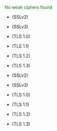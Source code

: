 <!--{% load md %}--><!--{% noemptylines %}-->
<!--{% if not has_weak_ciphers and not has_insecure_ciphers %}-->
<span style="color: green">No weak ciphers found<!--{% else %}-->
<!--{% endif %}-->
<!--{% for cipher in protocols.sslv2.insecure_ciphers %}-->
 * <span style="color: red"><!--{{ cipher }}--></span> (SSLv2)<!--{% endfor %}-->
<!--{% for cipher in protocols.sslv3.insecure_ciphers %}-->
 * <span style="color: red"><!--{{ cipher }}--></span> (SSLv3)<!--{% endfor %}-->
<!--{% for cipher in protocols.tlsv1.insecure_ciphers %}-->
 * <span style="color: red"><!--{{ cipher }}--></span> (TLS 1.0)<!--{% endfor %}-->
<!--{% for cipher in protocols.tlsv1_1.insecure_ciphers %}-->
 * <span style="color: red"><!--{{ cipher }}--></span> (TLS 1.1)<!--{% endfor %}-->
<!--{% for cipher in protocols.tlsv1_2.insecure_ciphers %}-->
 * <span style="color: red"><!--{{ cipher }}--></span> (TLS 1.2)<!--{% endfor %}-->
<!--{% for cipher in protocols.tlsv1_3.insecure_ciphers %}-->
 * <span style="color: red"><!--{{ cipher }}--></span> (TLS 1.3)<!--{% endfor %}-->

<!--{% for cipher in protocols.sslv2.weak_ciphers %}-->
 * <span style="color: orange"><!--{{ cipher }}--></span> (SSLv2)<!--{% endfor %}-->
<!--{% for cipher in protocols.sslv3.weak_ciphers %}-->
 * <span style="color: orange"><!--{{ cipher }}--></span> (SSLv3)<!--{% endfor %}-->
<!--{% for cipher in protocols.tlsv1.weak_ciphers %}-->
 * <span style="color: orange"><!--{{ cipher }}--></span> (TLS 1.0)<!--{% endfor %}-->
<!--{% for cipher in protocols.tlsv1_1.weak_ciphers %}-->
 * <span style="color: orange"><!--{{ cipher }}--></span> (TLS 1.1)<!--{% endfor %}-->
<!--{% for cipher in protocols.tlsv1_2.weak_ciphers %}-->
 * <span style="color: orange"><!--{{ cipher }}--></span> (TLS 1.2)<!--{% endfor %}-->
<!--{% for cipher in protocols.tlsv1_3.weak_ciphers %}-->
 * <span style="color: orange"><!--{{ cipher }}--></span> (TLS 1.3)<!--{% endfor %}-->
<!--{% endnoemptylines %}-->
